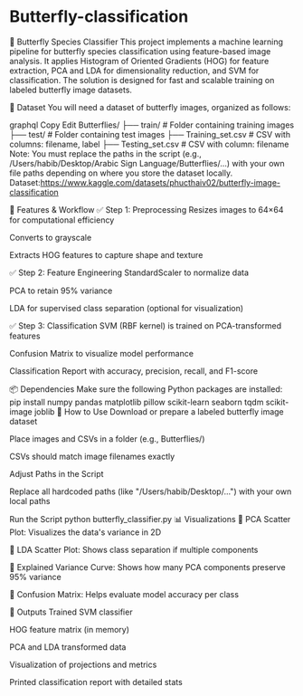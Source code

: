 # Butterfly-classification
🦋 Butterfly Species Classifier
This project implements a machine learning pipeline for butterfly species classification using feature-based image analysis. It applies Histogram of Oriented Gradients (HOG) for feature extraction, PCA and LDA for dimensionality reduction, and SVM for classification. The solution is designed for fast and scalable training on labeled butterfly image datasets.

📂 Dataset
You will need a dataset of butterfly images, organized as follows:

graphql
Copy
Edit
Butterflies/
├── train/                     # Folder containing training images
├── test/                      # Folder containing test images
├── Training_set.csv           # CSV with columns: filename, label
├── Testing_set.csv            # CSV with column: filename
Note: You must replace the paths in the script (e.g., /Users/habib/Desktop/Arabic Sign Language/Butterflies/...) with your own file paths depending on where you store the dataset locally.
Dataset:https://www.kaggle.com/datasets/phucthaiv02/butterfly-image-classification

🚀 Features & Workflow
✅ Step 1: Preprocessing
Resizes images to 64×64 for computational efficiency

Converts to grayscale

Extracts HOG features to capture shape and texture

✅ Step 2: Feature Engineering
StandardScaler to normalize data

PCA to retain 95% variance

LDA for supervised class separation (optional for visualization)

✅ Step 3: Classification
SVM (RBF kernel) is trained on PCA-transformed features

Confusion Matrix to visualize model performance

Classification Report with accuracy, precision, recall, and F1-score

📦 Dependencies
Make sure the following Python packages are installed:
pip install numpy pandas matplotlib pillow scikit-learn seaborn tqdm scikit-image joblib
🧠 How to Use
Download or prepare a labeled butterfly image dataset

Place images and CSVs in a folder (e.g., Butterflies/)

CSVs should match image filenames exactly

Adjust Paths in the Script

Replace all hardcoded paths (like "/Users/habib/Desktop/...") with your own local paths

Run the Script
python butterfly_classifier.py
📊 Visualizations
📌 PCA Scatter Plot: Visualizes the data's variance in 2D

📌 LDA Scatter Plot: Shows class separation if multiple components

📌 Explained Variance Curve: Shows how many PCA components preserve 95% variance

📌 Confusion Matrix: Helps evaluate model accuracy per class

📝 Outputs
Trained SVM classifier

HOG feature matrix (in memory)

PCA and LDA transformed data

Visualization of projections and metrics

Printed classification report with detailed stats
